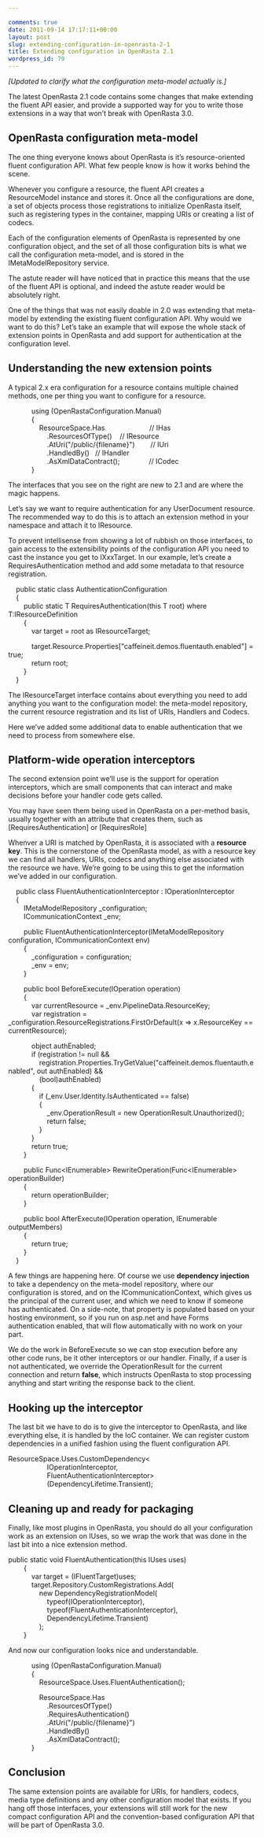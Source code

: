 ```yaml
---

comments: true
date: 2011-09-14 17:17:11+00:00
layout: post
slug: extending-configuration-in-openrasta-2-1
title: Extending configuration in OpenRasta 2.1
wordpress_id: 79
---
```


_[Updated to clarify what the configuration meta-model actually is.]_

The latest OpenRasta 2.1 code contains some changes that make extending the fluent API easier, and provide a supported way for you to write those extensions in a way that won’t break with OpenRasta 3.0.

## OpenRasta configuration meta-model

The one thing everyone knows about OpenRasta is it’s resource-oriented fluent configuration API. What few people know is how it works behind the scene.

Whenever you configure a resource, the fluent API creates a ResourceModel instance and stores it. Once all the configurations are done, a set of objects process those registrations to initialize OpenRasta itself, such as registering types in the container, mapping URIs or creating a list of codecs.

Each of the configuration elements of OpenRasta is represented by one configuration object, and the set of all those configuration bits is what we call the configuration meta-model, and is stored in the IMetaModelRepository service.

The astute reader will have noticed that in practice this means that the use of the fluent API is optional, and indeed the astute reader would be absolutely right.

One of the things that was not easily doable in 2.0 was extending that meta-model by extending the existing fluent configuration API. Why would we want to do this? Let’s take an example that will expose the whole stack of extension points in OpenRasta and add support for authentication at the configuration level.

## Understanding the new extension points

A typical 2.x era configuration for a resource contains multiple chained methods, one per thing you want to configure for a resource.

            using (OpenRastaConfiguration.Manual)  
            {  
                ResourceSpace.Has                       // IHas  
                    .ResourcesOfType<UserDocument>()    // IResource  
                    .AtUri("/public/{filename}")        // IUri  
                    .HandledBy<UserDocumentHandler>()   // IHandler  
                    .AsXmlDataContract();               // ICodec  
            }

The interfaces that you see on the right are new to 2.1 and are where the magic happens.

Let’s say we want to require authentication for any UserDocument resource. The recommended way to do this is to attach an extension method in your namespace and attach it to IResource.

To prevent intellisense from showing a lot of rubbish on those interfaces, to gain access to the extensibility points of the configuration API you need to cast the instance you get to IXxxTarget. In our example, let’s create a RequiresAuthentication method and add some metadata to that resource registration.

    public static class AuthenticationConfiguration  
    {  
        public static T RequiresAuthentication<T>(this T root) where T:IResourceDefinition  
        {  
            var target = root as IResourceTarget;  
  
            target.Resource.Properties["caffeineit.demos.fluentauth.enabled"] = true;  
            return root;  
        }  
    }

The IResourceTarget interface contains about everything you need to add anything you want to the configuration model: the meta-model repository, the current resource registration and its list of URIs, Handlers and Codecs.

Here we’ve added some additional data to enable authentication that we need to process from somewhere else.

## Platform-wide operation interceptors

The second extension point we’ll use is the support for operation interceptors, which are small components that can interact and make decisions before your handler code gets called.

You may have seen them being used in OpenRasta on a per-method basis, usually together with an attribute that creates them, such as [RequiresAuthentication] or [RequiresRole]

Whenver a URI is matched by OpenRasta, it is associated with a **resource key**. This is the cornerstone of the OpenRasta model, as with a resource key we can find all handlers, URIs, codecs and anything else associated with the resource we have. We’re going to be using this to get the information we’ve added in our configuration.

 

    public class FluentAuthenticationInterceptor : IOperationInterceptor  
    {  
        IMetaModelRepository _configuration;  
        ICommunicationContext _env;  
  
        public FluentAuthenticationInterceptor(IMetaModelRepository configuration, ICommunicationContext env)  
        {  
            _configuration = configuration;  
            _env = env;  
        }  
  
        public bool BeforeExecute(IOperation operation)  
        {  
            var currentResource = _env.PipelineData.ResourceKey;  
            var registration = _configuration.ResourceRegistrations.FirstOrDefault(x => x.ResourceKey == currentResource);  
  
            object authEnabled;  
            if (registration != null &&  
                registration.Properties.TryGetValue("caffeineit.demos.fluentauth.enabled", out authEnabled) &&  
                (bool)authEnabled)  
            {  
                if (_env.User.Identity.IsAuthenticated == false)  
                {  
                    _env.OperationResult = new OperationResult.Unauthorized();  
                    return false;  
                }  
            }  
            return true;  
        }  
  
        public Func<IEnumerable<OutputMember>> RewriteOperation(Func<IEnumerable<OutputMember>> operationBuilder)  
        {  
            return operationBuilder;  
        }  
  
        public bool AfterExecute(IOperation operation, IEnumerable<OutputMember> outputMembers)  
        {  
            return true;  
        }  
    }

 

A few things are happening here. Of course we use **dependency injection** to take a dependency on the meta-model repository, where our configuration is stored, and on the ICommunicationContext, which gives us the principal of the current user, and which we need to know if someone has authenticated. On a side-note, that property is populated based on your hosting environment, so if you run on asp.net and have Forms authentication enabled, that will flow automatically with no work on your part.

We do the work in BeforeExecute so we can stop execution before any other code runs, be it other interceptors or our handler. Finally, if a user is not authenticated, we override the OperationResult for the current connection and return **false**, which instructs OpenRasta to stop processing anything and start writing the response back to the client.

## Hooking up the interceptor

The last bit we have to do is to give the interceptor to OpenRasta, and like everything else, it is handled by the IoC container. We can register custom dependencies in a unified fashion using the fluent configuration API.

ResourceSpace.Uses.CustomDependency<  
                    IOperationInterceptor,   
                    FluentAuthenticationInterceptor>  
                    (DependencyLifetime.Transient);

## Cleaning up and ready for packaging

Finally, like most plugins in OpenRasta, you should do all your configuration work as an extension on IUses, so we wrap the work that was done in the last bit into a nice extension method.

public static void FluentAuthentication(this IUses uses)  
        {  
            var target = (IFluentTarget)uses;  
            target.Repository.CustomRegistrations.Add(  
                new DependencyRegistrationModel(  
                    typeof(IOperationInterceptor),  
                    typeof(FluentAuthenticationInterceptor),  
                    DependencyLifetime.Transient)  
                );  
        }

And now our configuration looks nice and understandable.

            using (OpenRastaConfiguration.Manual)  
            {  
                ResourceSpace.Uses.FluentAuthentication();  
  
                ResourceSpace.Has                      
                    .ResourcesOfType<UserDocument>()   
                    .RequiresAuthentication()  
                    .AtUri("/public/{filename}")       
                    .HandledBy<UserDocumentHandler>()  
                    .AsXmlDataContract();              
            }

## Conclusion

The same extension points are available for URIs, for handlers, codecs, media type definitions and any other configuration model that exists. If you hang off those interfaces, your extensions will still work for the new compact configuration API and the convention-based configuration API that will be part of OpenRasta 3.0.
